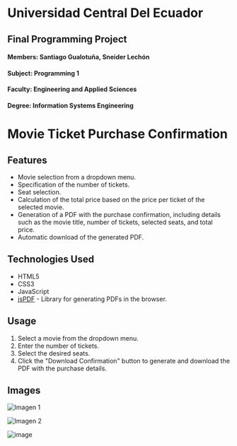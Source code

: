 # Universidad Central Del Ecuador
## Final Programming Project
#### Members: Santiago Gualotuña, Sneider Lechón
#### Subject: Programming 1
#### Faculty: Engineering and Applied Sciences
#### Degree: Information Systems Engineering

# Movie Ticket Purchase Confirmation

## Features

- Movie selection from a dropdown menu.
- Specification of the number of tickets.
- Seat selection.
- Calculation of the total price based on the price per ticket of the selected movie.
- Generation of a PDF with the purchase confirmation, including details such as the movie title, number of tickets, selected seats, and total price.
- Automatic download of the generated PDF.
## Technologies Used

- HTML5
- CSS3
- JavaScript
- [jsPDF](https://github.com/parallax/jsPDF) - Library for generating PDFs in the browser.

## Usage

1. Select a movie from the dropdown menu.
2. Enter the number of tickets.
3. Select the desired seats.
4. Click the "Download Confirmation" button to generate and download the PDF with the purchase details.

## Images

![Imagen 1](https://github.com/user-attachments/assets/1132289f-8704-48c2-9d3e-4170e13b8cf6)

![Imagen 2](https://github.com/user-attachments/assets/bca6caaf-f142-482e-aebb-5db716560232)

![image](https://github.com/user-attachments/assets/5d5c0170-4278-4acd-a2a8-b5dfd158c307)


